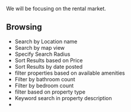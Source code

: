 We will be focusing on the rental market.
## Browsing
- Search by Location name
- Search by map view
- Specify Search Radius
- Sort Results based on Price
- Sort Results by date posted
- filter properties based on available amenities
- Filter by bathroom count
- Filter by bedroom count
- filter based on property type
- Keyword search in property description
- 